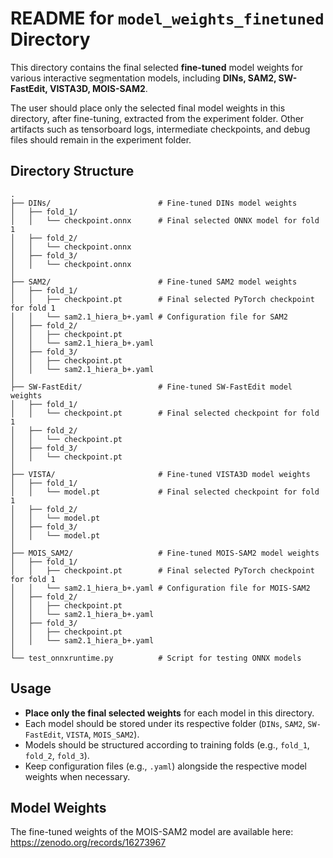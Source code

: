 # README for `model_weights_finetuned` Directory

This directory contains the final selected **fine-tuned** model weights for various interactive segmentation models, including **DINs, SAM2, SW-FastEdit, VISTA3D, MOIS-SAM2**. 

The user should place only the selected final model weights in this directory, after fine-tuning, extracted from the experiment folder. Other artifacts such as tensorboard logs, intermediate checkpoints, and debug files should remain in the experiment folder.

## Directory Structure

```
.
├── DINs/                        # Fine-tuned DINs model weights
│   ├── fold_1/
│   │   └── checkpoint.onnx      # Final selected ONNX model for fold 1
│   ├── fold_2/
│   │   └── checkpoint.onnx
│   ├── fold_3/
│   │   └── checkpoint.onnx
│
├── SAM2/                        # Fine-tuned SAM2 model weights
│   ├── fold_1/
│   │   ├── checkpoint.pt        # Final selected PyTorch checkpoint for fold 1
│   │   └── sam2.1_hiera_b+.yaml # Configuration file for SAM2
│   ├── fold_2/
│   │   ├── checkpoint.pt
│   │   └── sam2.1_hiera_b+.yaml
│   ├── fold_3/
│   │   ├── checkpoint.pt
│   │   └── sam2.1_hiera_b+.yaml
│
├── SW-FastEdit/                 # Fine-tuned SW-FastEdit model weights
│   ├── fold_1/
│   │   └── checkpoint.pt        # Final selected checkpoint for fold 1
│   ├── fold_2/
│   │   └── checkpoint.pt
│   ├── fold_3/
│   │   └── checkpoint.pt
│
├── VISTA/                       # Fine-tuned VISTA3D model weights
│   ├── fold_1/
│   │   └── model.pt             # Final selected checkpoint for fold 1
│   ├── fold_2/
│   │   └── model.pt
│   ├── fold_3/
│   │   └── model.pt
│
├── MOIS_SAM2/                   # Fine-tuned MOIS-SAM2 model weights
│   ├── fold_1/
│   │   ├── checkpoint.pt        # Final selected PyTorch checkpoint for fold 1
│   │   └── sam2.1_hiera_b+.yaml # Configuration file for MOIS-SAM2
│   ├── fold_2/
│   │   ├── checkpoint.pt
│   │   └── sam2.1_hiera_b+.yaml
│   ├── fold_3/
│   │   ├── checkpoint.pt
│   │   └── sam2.1_hiera_b+.yaml
│
└── test_onnxruntime.py          # Script for testing ONNX models
```

## Usage

- **Place only the final selected weights** for each model in this directory.
- Each model should be stored under its respective folder (`DINs`, `SAM2`, `SW-FastEdit`, `VISTA`, `MOIS_SAM2`).
- Models should be structured according to training folds (e.g., `fold_1`, `fold_2`, `fold_3`).
- Keep configuration files (e.g., `.yaml`) alongside the respective model weights when necessary.

## Model Weights
The fine-tuned weights of the MOIS-SAM2 model are available here: https://zenodo.org/records/16273967
